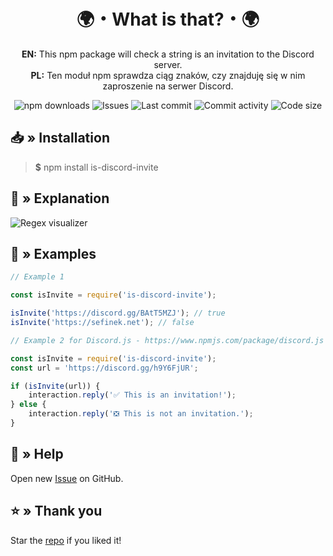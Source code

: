 <div align="center">
    <h1>🌍・What is that?・🌍</h1>
    <p>
        <b>EN:</b> This npm package will check a string is an invitation to the Discord server.<br>
        <b>PL:</b> Ten moduł npm sprawdza ciąg znaków, czy znajduję się w nim zaproszenie na serwer Discord.
    </p>
    <a href="https://www.npmjs.com/package/is-discord-invite" target="_blank" title="is-discord-invite - npm" style="text-decoration:none">
        <img src="https://img.shields.io/npm/dt/is-discord-invite.svg?maxAge=3600" alt="npm downloads">
        <img src="https://img.shields.io/github/issues/sefinek24/is-discord-invite" alt="Issues">
        <img src="https://img.shields.io/github/last-commit/sefinek24/is-discord-invite" alt="Last commit">
        <img src="https://img.shields.io/github/commit-activity/w/sefinek24/is-discord-invite" alt="Commit activity">
        <img src="https://img.shields.io/github/languages/code-size/sefinek24/is-discord-invite" alt="Code size">
    </a>
</div>

## 📥 » Installation
> **$** npm install is-discord-invite

## 🤔 » Explanation
<img src="https://cdn.sefinek.net/images/is-discord-invite.png" alt="Regex visualizer">

## 📄 » Examples
```js
// Example 1

const isInvite = require('is-discord-invite');

isInvite('https://discord.gg/BAtT5MZJ'); // true
isInvite('https://sefinek.net'); // false
```

```js
// Example 2 for Discord.js - https://www.npmjs.com/package/discord.js

const isInvite = require('is-discord-invite');
const url = 'https://discord.gg/h9Y6FjUR';

if (isInvite(url)) {
    interaction.reply('✅ This is an invitation!');
} else {
    interaction.reply('❎ This is not an invitation.');
}
```

## 🤝 » Help
Open new [Issue](https://github.com/sefinek24/is-discord-invite/issues/new) on GitHub.

## ⭐ » Thank you
Star the [repo](https://github.com/sefinek24/is-discord-invite) if you liked it!